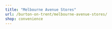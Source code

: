 ```yaml
---
title: "Melbourne Avenue Stores"
url: /burton-on-trent/melbourne-avenue-stores/
shop: convenience
---
```

